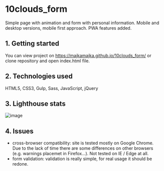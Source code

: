 # 10clouds_form
  Simple page with animation and form with personal information. Mobile and desktop versions, mobile first approach. PWA features added.  
 
## 1. Getting started
  You can view project on https://majkamajka.github.io/10clouds_form/ or clone repository and open index.html file.

## 2. Technologies used
  HTML5, CSS3, Gulp, Sass, JavaScript, jQuery
  
## 3.   Lighthouse stats
   ![image](https://user-images.githubusercontent.com/25205240/30489918-d5e85d96-9a38-11e7-877f-f6e80e6d9272.png)

## 4. Issues
  - cross-browser compatibility: site is tested mostly on Google Chrome. Due to the lack of time there are some differences on other browsers (e.g. warnings placemet in Firefox...). Not tested on IE / Edge at all.
  - form validation: validation is really simple, for real usage it should be redone.
